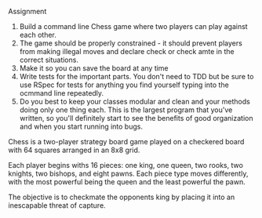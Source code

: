 Assignment

1. Build a command line Chess game where two players can play against each other.
2. The game should be properly constrained - it should prevent players from making illegal moves and declare check or check amte in the correct situations.
3. Make it so you can save the board at any time
4. Write tests for the important parts. You don't need to TDD but be sure to use RSpec for tests for anything you find yourself typing into the ocmmand line repeatedly.
5. Do you best to keep your classes modular and clean and your methods doing only one thing each. This is the largest program that you've written, so you'll definitely start to see the benefits of good organization and when you start running into bugs. 


Chess is a two-player strategy board game played on a checkered board with 64 squares arranged in an 8x8 grid. 

Each player begins withs 16 pieces: one king, one queen, two rooks, two knights, two bishops, and eight pawns. Each piece type moves differently, with the most powerful being the queen and the least powerful the pawn. 

The objective is to checkmate the opponents king by placing it into an inescapable threat of capture. 